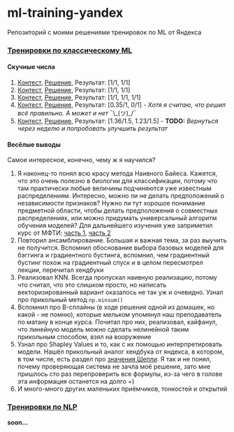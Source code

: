 # ml-training-yandex

Репозиторий с моими решениями тренировок по ML от Яндекса

### [Тренировки по классическому ML](https://yandex.ru/yaintern/training/ml-training-2023)

#### Скучные числа

1. [Контест](https://contest.yandex.ru/contest/53019/enter), [Решение](./classic/hw1/), Результат: [1/1, 1/1]
2. [Контест](https://contest.yandex.ru/contest/53020/enter), [Решение](./classic/hw2/), Результат: [1/1, 1/1]
3. [Контест](https://contest.yandex.ru/contest/53021/enter), [Решение](./classic/hw3/), Результат: [1/1, 1/1, 1/1]
4. [Контест](https://contest.yandex.ru/contest/53022/enter), [Решение](./classic/hw4/), Результат: [0.35/1, 0/1] - *Хотя я считаю, что решил всё правильно. А может и нет* ¯\\\_(ツ)\_/¯
5. [Контест](https://contest.yandex.ru/contest/56809/problems/A/), [Решение](./classic/final/), Результат: [1.36/1.5, 1.23/1.5] - **TODO:** *Вернуться через неделю и попробовать улучшить результат*


#### Весёлые выводы
Самое интересное, конечно, чему ж я научился?

1. Я наконец-то понял всю красу метода Наивного Байеса. Кажется, что это очень полезно в биологии для классификации, потому что там практически любые величины подчиняются уже известным распределениям. Интересно, можно ли не делать предположений о независимости признаков? Нужно ли тут хорошое понимание предметной области, чтобы делать предположения о совместных распределениях, или можно придумать универсальный алгоритм обучения моделей? Для дальнейшего изучения уже заприметил курс от МФТИ: [часть 1](https://youtube.com/playlist?list=PLk4h7dmY2eYGrzXC5o9vqxDrZ_6P6QQwA&si=8-M0xgFb2DUX_UB6), [часть 2](https://youtube.com/playlist?list=PLk4h7dmY2eYHu8wvU7tEkFK8pFiQYuRWV&si=ffYPTQQPS_gVJjUS)
2. Повторил ансамблирование. Большая и важная тема, за раз выучить не получится. Вспомнил обоснование выбора базовых моделей для бэггинга и градиентного бустинга, вспомнил, чем градиентный бустинг похож на градиентный спуск и в целом пересмотрел лекции, перечитал хендбуки
3. Реализовал KNN. Всегда пропускал наивную реализацию, потому что считал, что это слишком просто, но написать векторизированный вариант оказалось не так уж и очевидно. Узнал про прикольный метод `np.einsum()`
4. Вспомнил про B-сплайны (в ходе решения одной из домашек, но какой - не помню), которые мельком упомянул наш преподаватель по матану в конце курса. Почитал про них, реализовал, кайфанул, что линейную модель можно сделать нелинейной таким прикольным способом, взял на вооружение
5. Узнал про Shapley Values и то, как с их помощью интерпретировать модели. Нашёл прикольный аналог хендбука от яндекса, в котором, в том числе, есть раздел про [значения Шепли](https://deepmachinelearning.ru/docs/Machine-learning/Complex-models-interpretation/Shapley-values). Я так и не понял, почему проверяющая система не зачла моё решение, зато мне пришлось сто раз перепроверить все формулы, из-за чего в голове эта информация останется на долго =)
6. И много-много других маленьких приёмчиков, тонкостей и открытий



### [Тренировки по NLP](https://yandex.ru/yaintern/training/ml-training-october-2024)

**soon...**